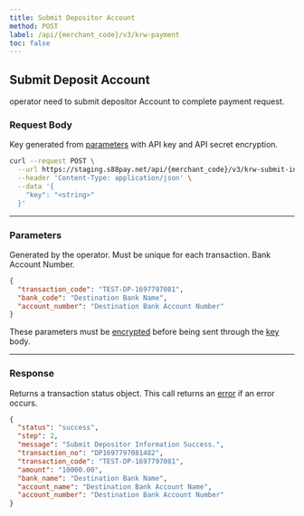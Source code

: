 ```yaml
---
title: Submit Depositor Account
method: POST
label: /api/{merchant_code}/v3/krw-payment
toc: false
---
```


<x-row>
<x-col class="md:max-w-lg">

## Submit Deposit Account

operator need to submit depositor Account to complete payment request.

### Request Body

<x-properties>
  <x-property name="key" type="string" required>
  
  Key generated from [parameters](#parameters) with API key and API secret encryption.
  </x-property>
</x-properties>


</x-col>
<x-col sticky>

```bash
curl --request POST \
  --url https://staging.s88pay.net/api/{merchant_code}/v3/krw-submit-information \
  --header 'Content-Type: application/json' \
  --data '{
    "key": "<string>"
  }'
```

</x-col>
</x-row>

---

<x-row>
<x-col class="md:max-w-lg">

### Parameters

<x-properties>
  <x-property name="transaction_code" type="string" required>
    Generated by the operator. Must be unique for each transaction.
  </x-property>
  <x-property name="bank_code" type="string" required></x-property>
  <x-property name="account_number" type="string" required>
    Bank Account Number.
  </x-property>
</x-properties>

</x-col>
<x-col sticky>

```json
{
  "transaction_code": "TEST-DP-1697797081",
  "bank_code": "Destination Bank Name",
  "account_number": "Destination Bank Account Number"
}
```

These parameters must be [encrypted](/api/authentication) before being sent through the [key](#request-body) body.

</x-col>
</x-row>

---

<x-row>
<x-col class="lg:max-w-md">

### Response

Returns a transaction status object. This call returns an [error](/api/errors) if an error occurs.

</x-col>
<x-col sticky>

```json
{
  "status": "success",
  "step": 2,
  "message": "Submit Depositor Information Success.",
  "transaction_no": "DP1697797081482",
  "transaction_code": "TEST-DP-1697797081",
  "amount": "10000.00",
  "bank_name": "Destination Bank Name",
  "account_name": "Destination Bank Account Name",
  "account_number": "Destination Bank Account Number"
}
```

</x-col>
</x-row>
